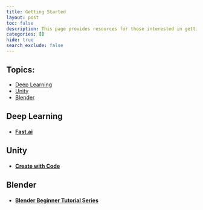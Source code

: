 ```yaml
---
title: Getting Started
layout: post
toc: false
description: This page provides resources for those interested in getting started with the topics covered in this blog. The page will be updated as new topics are covered.
categories: []
hide: true
search_exclude: false
---
```


## Topics:

* [Deep Learning](#deep-learning)
* [Unity](#unity)
* [Blender](#blender)

## Deep Learning

- #### [Fast.ai](https://course.fast.ai/)

## Unity

- #### [Create with Code](https://learn.unity.com/course/create-with-code)

## Blender

- #### [Blender Beginner Tutorial Series](https://www.youtube.com/playlist?list=PLjEaoINr3zgEq0u2MzVgAaHEBt--xLB6U)

